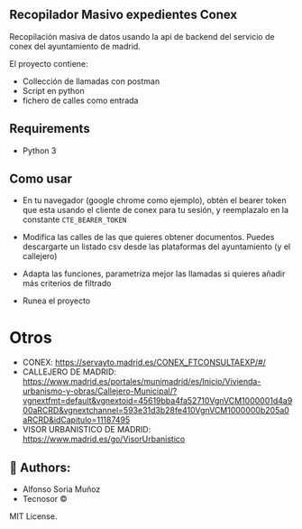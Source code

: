## Recopilador Masivo expedientes Conex
Recopilación masiva de datos usando la api de backend del servicio de conex del ayuntamiento de madrid.

El proyecto contiene:

- Collección de llamadas con postman
- Script en python
- fichero de calles como entrada

## Requirements
- Python 3

## Como usar

- En tu navegador (google chrome como ejemplo), obtén el bearer token que esta usando el cliente de conex para tu sesión, y reemplazalo en la constante `CTE_BEARER_TOKEN`

- Modifica las calles de las que quieres obtener documentos. Puedes descargarte un listado csv desde las plataformas del ayuntamiento (y el callejero)

- Adapta las funciones, parametriza mejor las llamadas si quieres añadir más criterios de filtrado

- Runea el proyecto

# Otros
- CONEX: https://servayto.madrid.es/CONEX_FTCONSULTAEXP/#/
- CALLEJERO DE MADRID: https://www.madrid.es/portales/munimadrid/es/Inicio/Vivienda-urbanismo-y-obras/Callejero-Municipal/?vgnextfmt=default&vgnextoid=45619bba4fa52710VgnVCM1000001d4a900aRCRD&vgnextchannel=593e31d3b28fe410VgnVCM1000000b205a0aRCRD&idCapitulo=11187495
- VISOR URBANISTICO DE MADRID: https://www.madrid.es/go/VisorUrbanistico

## 📝 Authors:
- Alfonso Soria Muñoz
- Tecnosor ©

 
MIT License.